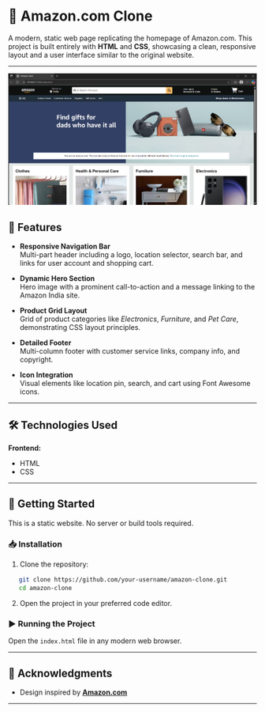 # 🛒 Amazon.com Clone

A modern, static web page replicating the homepage of Amazon.com. This project is built entirely with **HTML** and **CSS**, showcasing a clean, responsive layout and a user interface similar to the original website.

---

![Amazon Clone Preview](Image.png)


## 🚀 Features

- **Responsive Navigation Bar**  
  Multi-part header including a logo, location selector, search bar, and links for user account and shopping cart.

- **Dynamic Hero Section**  
  Hero image with a prominent call-to-action and a message linking to the Amazon India site.

- **Product Grid Layout**  
  Grid of product categories like *Electronics*, *Furniture*, and *Pet Care*, demonstrating CSS layout principles.

- **Detailed Footer**  
  Multi-column footer with customer service links, company info, and copyright.

- **Icon Integration**  
  Visual elements like location pin, search, and cart using Font Awesome icons.

---

## 🛠️ Technologies Used

**Frontend:**

- HTML  
- CSS

---

## 🧪 Getting Started

This is a static website. No server or build tools required.

### 📥 Installation

1. Clone the repository:

```bash
   git clone https://github.com/your-username/amazon-clone.git
   cd amazon-clone
````

2. Open the project in your preferred code editor.

### ▶️ Running the Project

Open the `index.html` file in any modern web browser.

---

## 🙏 Acknowledgments

* Design inspired by **[Amazon.com](https://www.amazon.com/)**

---
